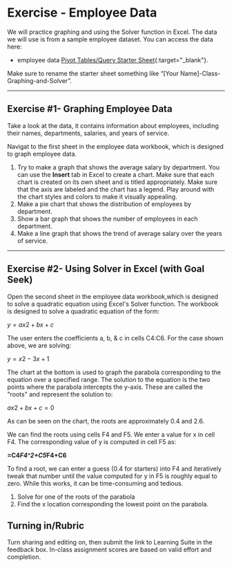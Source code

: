 # Exercise - Employee Data

We will practice graphing and using the Solver function in Excel. The data we will use is from a sample employee dataset. You can access the data here:

- employee data  [Pivot Tables/Query Starter Sheet](https://docs.google.com/spreadsheets/d/19msUPf9DYVBAMNnoIhYO6RMpdSlKobbJM3Ul7W-qiCU/edit?usp=sharing){:target="_blank"}.

Make sure to rename the starter sheet something like “[Your Name]-Class-Graphing-and-Solver”.

---
## Exercise #1- Graphing Employee Data 

Take a look at the data, it contains information about employees, including their names, departments, salaries, and years of service.

Navigat to the first sheet in the employee data workbook, which is designed to graph employee data. 

1. Try to make a graph that shows the average salary by department. You can use the **Insert** tab in Excel to create 
a chart. Make sure that each chart is created on its own sheet and is titled appropriately. Make sure that the axis 
   are labeled and the chart has a legend. Play around with the chart styles and colors to make it visually appealing.
2. Make a pie chart that shows the distribution of employees by department. 
3. Show a bar graph that shows the number of employees in each department.
4. Make a line graph that shows the trend of average salary over the years of service.

---
## Exercise #2- Using Solver in Excel (with Goal Seek)
Open the second sheet in the employee data workbook,which is designed to solve a quadratic equation using Excel's Solver function.
The workbook is designed to solve a quadratic equation of the form:

$y = ax2 + bx + c$

The user enters the coefficients a, b, & c in cells C4:C6. For the case shown above, we are solving:

$y = x2 - 3x + 1$

The chart at the bottom is used to graph the parabola corresponding to the equation over a specified range. The 
solution to the equation is the two points where the parabola intercepts the y-axis. These are called the "roots" and represent the solution to:

$ax2 + bx + c = 0$

As can be seen on the chart, the roots are approximately 0.4 and 2.6.

We can find the roots using cells F4 and F5. We enter a value for x in cell F4. The corresponding value of y is computed in cell F5 as:

**=C4*F4^2+C5*F4+C6**

To find a root, we can enter a guess (0.4 for starters) into F4 and iteratively tweak that number until the value 
computed for y in F5 is roughly equal to zero. While this works, it can be time-consuming and tedious.

1. Solve for one of the roots of the parabola 
2. Find the x location corresponding the lowest point on the parabola.

## Turning in/Rubric
Turn sharing and editing on, then submit the link to Learning Suite in the feedback box. In-class assignment scores are based on valid effort and completion.
